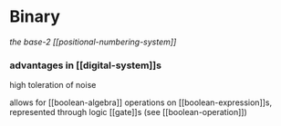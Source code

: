 # Binary

_the base-2 [[positional-numbering-system]]_

### advantages in [[digital-system]]s

high toleration of noise

allows for [[boolean-algebra]] operations on [[boolean-expression]]s, represented through logic [[gate]]s (see [[boolean-operation]])
